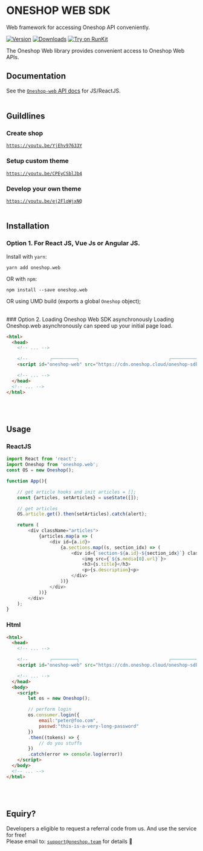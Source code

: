 # ONESHOP WEB SDK
Web framework for accessing Oneshop API conveniently.

[![Version](https://img.shields.io/npm/v/oneshop.web.svg)](https://www.npmjs.org/package/onehshop.web)
[![Downloads](https://img.shields.io/npm/dm/oneshop.web.svg)](https://www.npmjs.com/package/oneshop.web)
[![Try on RunKit](https://badge.runkitcdn.com/oneshop.web.svg)](https://runkit.com/npm/oneshop.web)

The Oneshop Web library provides convenient access to Oneshop Web APIs.

## Documentation

See the [`Oneshop-web` API docs](https://docs.oneshop.dev) for JS/ReactJS.
<br/><br/>
## Guildlines
### Create shop
[`https://youtu.be/YjEhv97633Y`](https://youtu.be/YjEhv97633Y)

### Setup custom theme
[`https://youtu.be/CPEyCSblJb4`](https://youtu.be/CPEyCSblJb4)

### Develop your own theme
[`https://youtu.be/ej2FloWjxNQ`](https://youtu.be/ej2FloWjxNQ)<br/><br/>

  
## Installation

### Option 1. For React JS, Vue Js or Angular JS.

Install with `yarn`:

```
yarn add oneshop.web
```

OR with `npm`:

```
npm install --save oneshop.web
```

OR using UMD build (exports a global `Oneshop` object);

<br/>
### Option 2. Loading Oneshop Web SDK asynchronously
Loading Oneshop.web asynchronously can speed up your initial page load.

```html
<html>
  <head>
    <!-- ... -->

    <!--        ┌─────────┐                                 ┌────────────────┐     -->
    <script id="oneshop-web" src="https://cdn.oneshop.cloud/oneshop-sdk.min.js" async></script>

    <!-- ... -->
  </head>
  <!-- ... -->
</html>
```

<br/><br/>
## Usage
### ReactJS

```js
import React from 'react';
import Oneshop from 'oneshop.web';
const OS = new Oneshop();

function App(){

    // get article hooks and init articles = [];
    const {articles, setArticles} = useState([]);

    // get articles
    OS.article.get().then(setArticles).catch(alert);

    return (
        <div className="articles">
            {articles.map(a => (
                <div id={a.id}>
                    {a.sections.map((s, section_idx) => (
                        <div id={`section-${a.id}-${section_idx}`} className="section">
                            <img src={`${s.media[0].url}`}>
                            <h3>{s.title}</h3>
                            <p>{s.description}<p>
                        </div>
                    ))}
                </div>
            ))}
        </div>
    );
}

```

### Html
```html
<html>
  <head>
    <!-- ... -->

    <!--        ┌─────────┐                                 ┌────────────────┐     -->
    <script id="oneshop-web" src="https://cdn.oneshop.cloud/oneshop-sdk.min.js" async></script>

    <!-- ... -->
  </head>
  <body>
    <script>
        let os = new Oneshop();

        // perform login
        os.consumer.login({
            email:"peter@foo.com", 
            passwd:"this-is-a-very-long-password"
        })
        .then((tokens) => {
            // do you stuffs
        })
        .catch(error => console.log(error))
    </script>
  </body>
  <!-- ... -->
</html>
```
<br/><br/>
## Equiry?
Developers a eligible to request a referral code from us. And use the service for free!<br/>
Please email to: [`support@oneshop.team`](mailto:support@oneshop.team) for details 🎉
